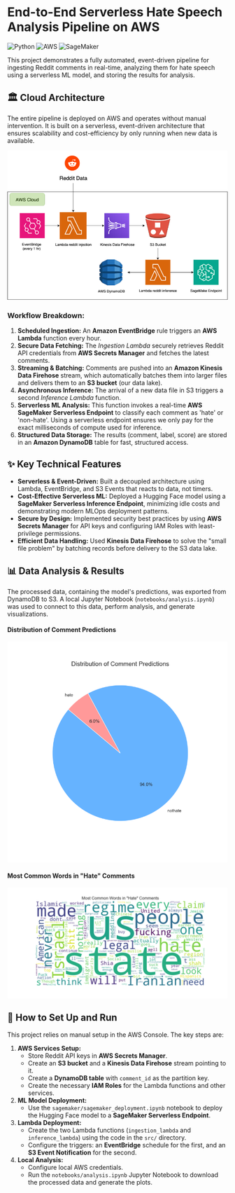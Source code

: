# End-to-End Serverless Hate Speech Analysis Pipeline on AWS

![Python](https://img.shields.io/badge/Python-3.9-blue?style=for-the-badge&logo=python)
![AWS](https://img.shields.io/badge/AWS-Serverless-orange?style=for-the-badge&logo=amazon-aws)
![SageMaker](https://img.shields.io/badge/SageMaker-Serverless_Inference-yellow?style=for-the-badge)

This project demonstrates a fully automated, event-driven pipeline for ingesting Reddit comments in real-time, analyzing them for hate speech using a serverless ML model, and storing the results for analysis.

## 🏛️ Cloud Architecture

The entire pipeline is deployed on AWS and operates without manual intervention. It is built on a serverless, event-driven architecture that ensures scalability and cost-efficiency by only running when new data is available.

![Project Architecture Diagram](arch.png)

### Workflow Breakdown:

1.  **Scheduled Ingestion:** An **Amazon EventBridge** rule triggers an **AWS Lambda** function every hour.
2.  **Secure Data Fetching:** The *Ingestion Lambda* securely retrieves Reddit API credentials from **AWS Secrets Manager** and fetches the latest comments.
3.  **Streaming & Batching:** Comments are pushed into an **Amazon Kinesis Data Firehose** stream, which automatically batches them into larger files and delivers them to an **S3 bucket** (our data lake).
4.  **Asynchronous Inference:** The arrival of a new data file in S3 triggers a second *Inference Lambda* function.
5.  **Serverless ML Analysis:** This function invokes a real-time **AWS SageMaker Serverless Endpoint** to classify each comment as 'hate' or 'non-hate'. Using a serverless endpoint ensures we only pay for the exact milliseconds of compute used for inference.
6.  **Structured Data Storage:** The results (comment, label, score) are stored in an **Amazon DynamoDB** table for fast, structured access.

## ✨ Key Technical Features

- **Serverless & Event-Driven:** Built a decoupled architecture using Lambda, EventBridge, and S3 Events that reacts to data, not timers.
- **Cost-Effective Serverless ML:** Deployed a Hugging Face model using a **SageMaker Serverless Inference Endpoint**, minimizing idle costs and demonstrating modern MLOps deployment patterns.
- **Secure by Design:** Implemented security best practices by using **AWS Secrets Manager** for API keys and configuring IAM Roles with least-privilege permissions.
- **Efficient Data Handling:** Used **Kinesis Data Firehose** to solve the "small file problem" by batching records before delivery to the S3 data lake.

## 📊 Data Analysis & Results

The processed data, containing the model's predictions, was exported from DynamoDB to S3. A local Jupyter Notebook (`notebooks/analysis.ipynb`) was used to connect to this data, perform analysis, and generate visualizations.

#### Distribution of Comment Predictions
![Pie Chart of Predictions](analysis_results/prediction_pie_chart.png)

#### Most Common Words in "Hate" Comments
![Word Cloud of Hateful Comments](analysis_results/hate_word_cloud.png)

## 🚀 How to Set Up and Run

This project relies on manual setup in the AWS Console. The key steps are:
1.  **AWS Services Setup:**
    * Store Reddit API keys in **AWS Secrets Manager**.
    * Create an **S3 bucket** and a **Kinesis Data Firehose** stream pointing to it.
    * Create a **DynamoDB table** with `comment_id` as the partition key.
    * Create the necessary **IAM Roles** for the Lambda functions and other services.
2.  **ML Model Deployment:**
    * Use the `sagemaker/sagemaker_deployment.ipynb` notebook to deploy the Hugging Face model to a **SageMaker Serverless Endpoint**.
3.  **Lambda Deployment:**
    * Create the two Lambda functions (`ingestion_lambda` and `inference_lambda`) using the code in the `src/` directory.
    * Configure the triggers: an **EventBridge** schedule for the first, and an **S3 Event Notification** for the second.
4.  **Local Analysis:**
    * Configure local AWS credentials.
    * Run the `notebooks/analysis.ipynb` Jupyter Notebook to download the processed data and generate the plots.
